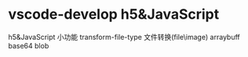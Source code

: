 # vscode-develop h5&JavaScript
h5&JavaScript 小功能
transform-file-type   文件转换(file\image) arraybuff base64 blob
